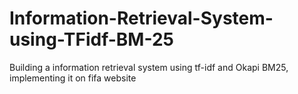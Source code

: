 # Information-Retrieval-System-using-TFidf-BM-25
Building a information retrieval system using tf-idf and Okapi BM25, implementing it on fifa website
